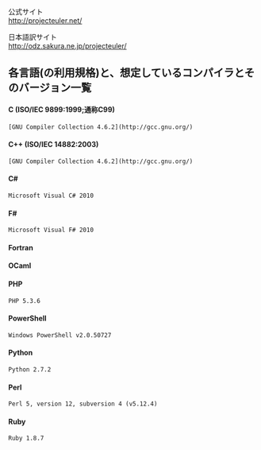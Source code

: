 公式サイト  
<http://projecteuler.net/>

日本語訳サイト  
<http://odz.sakura.ne.jp/projecteuler/>

各言語(の利用規格)と、想定しているコンパイラとそのバージョン一覧
-----
#### C (ISO/IEC 9899:1999;通称C99) ####
`[GNU Compiler Collection 4.6.2](http://gcc.gnu.org/)`

#### C++ (ISO/IEC 14882:2003) ####
`[GNU Compiler Collection 4.6.2](http://gcc.gnu.org/)`

#### C# ####
`Microsoft Visual C# 2010`

#### F# ####
`Microsoft Visual F# 2010`

#### Fortran ####

#### OCaml ####

#### PHP ####
`PHP 5.3.6`

#### PowerShell ####
`Windows PowerShell v2.0.50727`

#### Python ####
`Python 2.7.2`

#### Perl ####
`Perl 5, version 12, subversion 4 (v5.12.4)`

#### Ruby ####
`Ruby 1.8.7`
